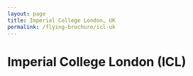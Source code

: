 ```yaml
---
layout: page
title: Imperial College London, UK
permalink: /flying-brochure/icl-uk
---
```

# Imperial College London (ICL)
